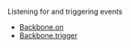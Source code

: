 Listening for and triggering events

 * [Backbone.on](http://backbonejs.org/#Events-on)
 * [Backbone.trigger](http://backbonejs.org/#Events-trigger)
